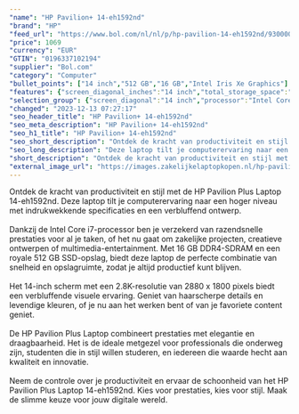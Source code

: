 ```yaml
---
"name": "HP Pavilion+ 14-eh1592nd"
"brand": "HP"
"feed_url": "https://www.bol.com/nl/nl/p/hp-pavilion-14-eh1592nd/9300000153381109"
"price": 1069
"currency": "EUR"
"GTIN": "0196337102194"
"supplier": "Bol.com"
"category": "Computer"
"bullet_points": ["14 inch","512 GB","16 GB","Intel Iris Xe Graphics"]
"features": {"screen_diagonal_inches":"14 inch","total_storage_space":"512 GB","memory_size":"16 GB","graphics_card":"Intel Iris Xe Graphics"}
"selection_group": {"screen_diagonal":"14 inch","processor":"Intel Core i7","changed_price_past_3_days":false,"product_family":"Pavilion"}
"changed": "2023-12-13 07:27:17"
"seo_header_title": "HP Pavilion+ 14-eh1592nd"
"seo_meta_description": "HP Pavilion+ 14-eh1592nd"
"seo_h1_title": "HP Pavilion+ 14-eh1592nd"
"seo_short_description": "Ontdek de kracht van productiviteit en stijl met de HP Pavilion Plus Laptop 14-eh1592nd."
"seo_long_description": "Deze laptop tilt je computerervaring naar een hoger niveau met indrukwekkende specificaties en een verbluffend ontwerp. <br /> <br />Dankzij de Intel Core i7-processor ben je verzekerd van razendsnelle prestaties voor al je taken, of het nu gaat om zakelijke projecten, creatieve ontwerpen of multimedia-entertainment. Met 16 GB DDR4-SDRAM en een royale 512 GB SSD-opslag, biedt deze laptop de perfecte combinatie van snelheid en opslagruimte, zodat je altijd productief kunt blijven. <br /> <br />Het 14-inch scherm met een 2. 8K-resolutie van 2880 x 1800 pixels biedt een verbluffende visuele ervaring. Geniet van haarscherpe details en levendige kleuren, of je nu aan het werken bent of van je favoriete content geniet. <br /> <br />De HP Pavilion Plus Laptop combineert prestaties met elegantie en draagbaarheid. Het is de ideale metgezel voor professionals die onderweg zijn, studenten die in stijl willen studeren, en iedereen die waarde hecht aan kwaliteit en innovatie. <br /> <br />Neem de controle over je productiviteit en ervaar de schoonheid van het HP Pavilion Plus Laptop 14-eh1592nd. Kies voor prestaties, kies voor stijl. Maak de slimme keuze voor jouw digitale wereld. <br />"
"short_description": "Ontdek de kracht van productiviteit en stijl met de HP Pavilion Plus Laptop 14-eh1592nd. Deze laptop tilt je computerervaring naar een hoger niveau met indrukwekkende specificaties en een verbluffend ontwerp. Dankzij de Intel Core i7-processor ben je verzekerd van razendsnelle prestaties voor al je taken, of het nu gaat om zakelijke projecten, creatieve ontwerpen of multimedia-entertainment. Met 16 GB DDR4-SDRAM en een royale 512 GB SSD-opslag, biedt deze laptop de perfecte combinatie van snelheid en opslagruimte, zodat je altijd productief kunt blijven. Het 14-inch scherm met een 2.8K-resolutie van 2880 x 1800 pixels biedt een verbluffende visuele ervaring. Geniet van haarscherpe details en levendige kleuren, of je nu aan het werken bent of van je favoriete content geniet. De HP Pavilion Plus Laptop combineert prestaties met elegantie en draagbaarheid. Het is de ideale metgezel voor professionals die onderweg zijn, studenten die in stijl willen studeren, en iedereen die waarde hecht aan kwaliteit en innovatie. Neem de controle over je productiviteit en ervaar de schoonheid van het HP Pavilion Plus Laptop 14-eh1592nd. Kies voor prestaties, kies voor stijl. Maak de slimme keuze voor jouw digitale wereld."
"external_image_url": "https://images.zakelijkelaptopkopen.nl/hp-pavilion-14-eh1592nd.webp"
---
```


Ontdek de kracht van productiviteit en stijl met de HP Pavilion Plus Laptop 14-eh1592nd. Deze laptop tilt je computerervaring naar een hoger niveau met indrukwekkende specificaties en een verbluffend ontwerp. <br /> <br />Dankzij de Intel Core i7-processor ben je verzekerd van razendsnelle prestaties voor al je taken, of het nu gaat om zakelijke projecten, creatieve ontwerpen of multimedia-entertainment. Met 16 GB DDR4-SDRAM en een royale 512 GB SSD-opslag, biedt deze laptop de perfecte combinatie van snelheid en opslagruimte, zodat je altijd productief kunt blijven. <br /> <br />Het 14-inch scherm met een 2.8K-resolutie van 2880 x 1800 pixels biedt een verbluffende visuele ervaring. Geniet van haarscherpe details en levendige kleuren, of je nu aan het werken bent of van je favoriete content geniet. <br /> <br />De HP Pavilion Plus Laptop combineert prestaties met elegantie en draagbaarheid. Het is de ideale metgezel voor professionals die onderweg zijn, studenten die in stijl willen studeren, en iedereen die waarde hecht aan kwaliteit en innovatie. <br /> <br />Neem de controle over je productiviteit en ervaar de schoonheid van het HP Pavilion Plus Laptop 14-eh1592nd. Kies voor prestaties, kies voor stijl. Maak de slimme keuze voor jouw digitale wereld. <br />